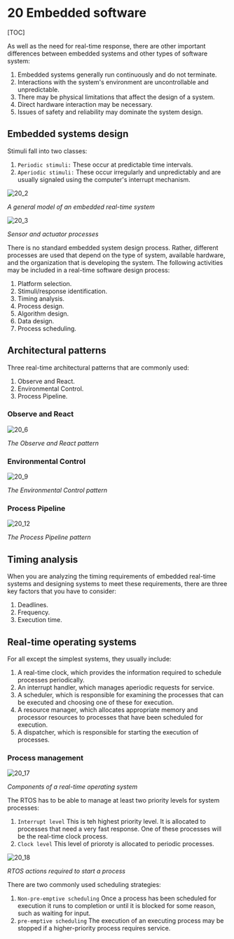 # 20 Embedded software

[TOC]



As well as the need for real-time response, there are other important differences between embedded systems and other types of software system:

1. Embedded systems generally run continuously and do not terminate.
2. Interactions with the system's environment are uncontrollable and unpredictable.
3. There may be physical limitations that affect the design of a system.
4. Direct hardware interaction may be necessary.
5. Issues of safety and reliability may dominate the system design.

## Embedded systems design

Stimuli fall into two classes:

1. `Periodic stimuli:` These occur at predictable time intervals.
2. `Aperiodic stimuli:` These occur irregularly and unpredictably and are usually signaled using the computer's interrupt mechanism.

![20_2](res/20_2.png)

*A general model of an embedded real-time system*

![20_3](res/20_3.png)

*Sensor and actuator processes*

There is no standard embedded system design process. Rather, different processes are used that depend on the type of system, available hardware, and the organization that is developing the system. The following activities may be included in a real-time software design process:

1. Platform selection.
2. Stimuli/response identification.
3. Timing analysis.
4. Process design.
5. Algorithm design.
6. Data design.
7. Process scheduling.



## Architectural patterns

Three real-time architectural patterns that are commonly used:

1. Observe and React.
2. Environmental Control.
3. Process Pipeline.

### Observe and React

![20_6](res/20_6.png)

*The Observe and React pattern*

### Environmental Control

![20_9](res/20_9.png)

*The Environmental Control pattern*

### Process Pipeline

![20_12](res/20_12.png)

*The Process Pipeline pattern*



## Timing analysis

When you are analyzing the timing requirements of embedded real-time systems and designing systems to meet these requirements, there are three key factors that you have to consider:

1. Deadlines.
2. Frequency.
3. Execution time.



## Real-time operating systems

For all except the simplest systems, they usually include:

1. A real-time clock, which provides the information required to schedule processes periodically.
2. An interrupt handler, which manages aperiodic requests for service.
3. A scheduler, which is responsible for examining the processes that can be executed and choosing one of these for execution.
4. A resource manager, which allocates appropriate memory and processor resources to processes that have been scheduled for execution.
5. A dispatcher, which is responsible for starting the execution of processes.

### Process management

![20_17](res/20_17.png)

*Components of a real-time operating system*

The RTOS has to be able to manage at least two priority levels for system processes:

1. `Interrupt level` This is teh highest priority level. It is allocated to processes that need a very fast response. One of these processes will be the real-time clock process.
2. `Clock level` This level of prioroty is allocated to periodic processes.

![20_18](res/20_18.png)

*RTOS actions required to start a process*

There are two commonly used scheduling strategies:

1. `Non-pre-emptive scheduling` Once a process has been scheduled for execution it runs to completion or until it is blocked for some reason, such as waiting for input.
2. `pre-emptive scheduling` The execution of an executing process may be stopped if a higher-priority process requires service.